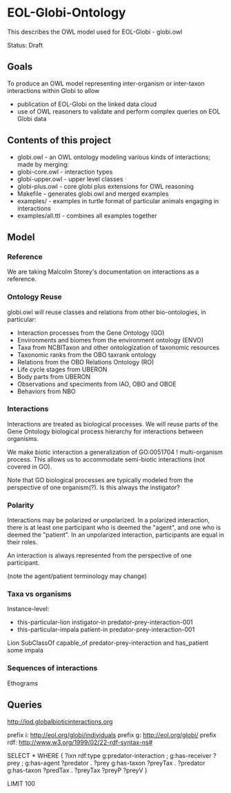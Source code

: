 # EOL-Globi-Ontology

This describes the OWL model used for EOL-Globi - globi.owl

Status: Draft

## Goals

To produce an OWL model representing inter-organism or inter-taxon
interactions within Globi to allow

 * publication of EOL-Globi on the linked data cloud
 * use of OWL reasoners to validate and perform complex queries on EOL Globi data

## Contents of this project

 * globi.owl - an OWL ontology modeling various kinds of interactions; made by merging:
  * globi-core.owl - interaction types
  * globi-upper.owl - upper level classes
 * globi-plus.owl - core globi plus extensions for OWL reasoning
 * Makefile - generates globi.owl and merged examples
 * examples/ - examples in turtle format of particular animals engaging in interactions
  * examples/all.ttl - combines all examples together

## Model

### Reference

We are taking Malcolm Storey's documentation on interactions as a reference.

### Ontology Reuse

globi.owl will reuse classes and relations from other bio-ontologies,
in particular:

 * Interaction processes from the Gene Ontology (GO)
 * Environments and biomes from the environment ontology (ENVO)
 * Taxa from NCBITaxon and other ontologization of taxonomic resources
 * Taxonomic ranks from the OBO taxrank ontology
 * Relations from the OBO Relations Ontology (RO)
 * Life cycle stages from UBERON
 * Body parts from UBERON
 * Observations and speciments from IAO, OBO and OBOE
 * Behaviors from NBO

### Interactions

Interactions are treated as biological processes. We will reuse parts
of the Gene Ontology biological process hierarchy for interactions
between organisms.

We make biotic interaction a generalization of GO:0051704 !
multi-organism process. This allows us to accommodate semi-biotic
interactions (not covered in GO).

Note that GO biological processes are typically modeled from the
perspective of one organism(?). Is this always the instigator?

### Polarity

Interactions may be polarized or unpolarized. In a polarized
interaction, there is at least one participant who is deemed the
"agent", and one who is deemed the "patient". In an unpolarized
interaction, participants are equal in their roles.

An interaction is always represented from the perspective of one
participant.

(note the agent/patient terminology may change)

### Taxa vs organisms

Instance-level:

 * this-particular-lion instigator-in predator-prey-interaction-001
 * this-particular-impala patient-in predator-prey-interaction-001

Lion SubClassOf capable_of predator-prey-interaction and has_patient some impala

### Sequences of interactions

Ethograms

## Queries

http://lod.globalbioticinteractions.org

prefix i: <http://eol.org/globi/individuals>
prefix g: <http://eol.org/globi/>
prefix rdf: <http://www.w3.org/1999/02/22-rdf-syntax-ns#> 

SELECT *
WHERE
{
 ?ixn 
     rdf:type g:predator-interaction ;
     g:has-receiver ?prey ;
     g:has-agent ?predator .
 ?prey g:has-taxon ?preyTax .
 ?predator g:has-taxon ?predTax .
 ?preyTax ?preyP ?preyV
}

LIMIT 100
